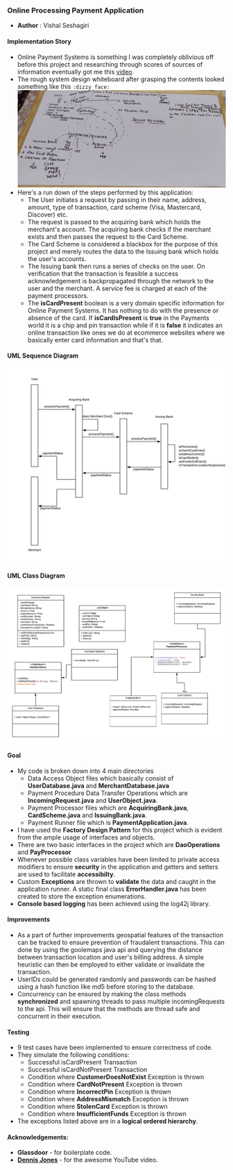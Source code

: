 ### Online Processing Payment Application
- **Author** : Vishal Seshagiri

#### Implementation Story
- Online Payment Systems is something I was completely oblivious off before this project and researching through scores of sources of information eventually got me this [video](https://youtu.be/ZciY1No5-Rw).
- The rough system design whiteboard after grasping the contents looked something like this `:dizzy_face:`
![](Documentation/Glassdoor_intern_SystemDesignWhiteBoard.jpg)
- Here's a run down of the steps performed by this application:
    - The User initiates a request by passing in their name, address, amount, type of transaction, card scheme (Visa, Mastercard, Discover) etc.
    - The request is passed to the acquiring bank which holds the merchant's account. The acquiring bank checks if the merchant exists and then passes the request to the Card Scheme.
    - The Card Scheme is considered a blackbox for the purpose of this project and merely routes the data to the Issuing bank which holds the user's accounts.
    - The Issuing bank then runs a series of checks on the user. On verification that the transaction is feasible a success acknowledgement is backpropagated through the network to the user and the merchant. A service fee is charged at each of the payment processors.
    - The **isCardPresent** boolean is a very domain specific information for Online Payment Systems. It has nothing to do with the presence or absence of the card. If **isCardIsPresent** is **true** in the Payments world it is a chip and pin transaction while if it is **false** it indicates an online transaction like ones we do at ecommerce websites where we basically enter card information and that's that.

#### UML Sequence Diagram
![](Documentation/Glassdoor_intern_UML_Sequence_Diagram.png)

#### UML Class Diagram
![](Documentation/Glassdoor_intern_UML_Class_Diagram.png)

#### Goal
- My code is broken down into 4 main directories
    - Data Access Object files which basically consist of **UserDatabase.java** and **MerchantDatabase.java**
    - Payment Procedure Data Transfer Operations which are **IncomingRequest.java** and **UserObject.java**.
    - Payment Processor files which are **AcquiringBank.java**, **CardScheme.java** and **IssuingBank.java**.
    - Payment Runner file which is **PaymentApplication.java**.
- I have used the **Factory Design Pattern** for this project which is evident from the ample usage of interfaces and objects.
- There are two basic interfaces in the project which are **DaoOperations** and **PayProcessor**
- Whenever possible class variables have been limited to private access modifiers to ensure **security** in the application and getters and setters are used to facilitate **accessibilty**.
- Custom **Exceptions** are thrown to **validate** the data and caught in the application runner. A static final class **ErrorHandler.java** has been created to store the exception enumerations.
- **Console based logging** has been achieved using the log42j library.

#### Improvements
- As a part of further improvements geospatial features of the transaction can be tracked to ensure prevention of fraudalent transactions. This can done by using the goolemaps java api and querying the distance between transaction location and user's billing address. A simple heuristic can then be employed to either validate or invalidate the transaction.
- UserIDs could be generated randomly and passwords can be hashed using a hash function like md5 before storing to the database.
- Concurrency can be ensured by making the class methods **synchronized** and spawning threads to pass multiple incomingRequests to the api. This will ensure that the methods are thread safe and concurrent in their execution.

#### Testing
- 9 test cases have been implemented to ensure correctness of code.
- They simulate the following conditions:
    - Successful isCardPresent Transaction
    - Successful isCardNotPresent Transaction
    - Condition where **CustomerDoesNotExist** Exception is thrown
    - Condition where **CardNotPresent** Exception is thrown
    - Condition where **IncorrectPin** Exception is thrown
    - Condition where **AddressMismatch** Exception is thrown
    - Condition where **StolenCard** Exception is thrown
    - Condition where **InsufficientFunds** Exception is thrown
- The exceptions listed above are in a **logical ordered hierarchy**.

#### Acknowledgements:
- **Glassdoor** - for boilerplate code.
- **[Dennis Jones](https://www.linkedin.com/in/dennisjones2/)** - for the awesome YouTube video.
